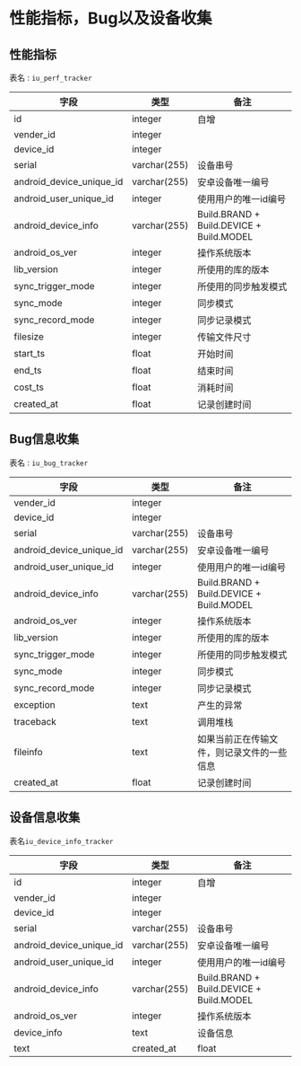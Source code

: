 # 性能指标，Bug以及设备收集

## 性能指标

表名 : `iu_perf_tracker`

字段                       | 类型           | 备注
------------------------ | ------------ | ----------------------------------------
id                       | integer      | 自增
vender_id                | integer      |
device_id                | integer      |
serial                   | varchar(255) | 设备串号
android_device_unique_id | varchar(255) | 安卓设备唯一编号
android_user_unique_id   | integer      | 使用用户的唯一id编号
android_device_info      | varchar(255) | Build.BRAND + Build.DEVICE + Build.MODEL
android_os_ver           | integer      | 操作系统版本
lib_version              | integer      | 所使用的库的版本
sync_trigger_mode        | integer      | 所使用的同步触发模式
sync_mode                | integer      | 同步模式
sync_record_mode         | integer      | 同步记录模式
filesize                 | integer      | 传输文件尺寸
start_ts                 | float        | 开始时间
end_ts                   | float        | 结束时间
cost_ts                  | float        | 消耗时间
created_at               | float        | 记录创建时间

## Bug信息收集

表名 : `iu_bug_tracker`

字段                       | 类型           | 备注
------------------------ | ------------ | ----------------------------------------
vender_id                | integer      |
device_id                | integer      |
serial                   | varchar(255) | 设备串号
android_device_unique_id | varchar(255) | 安卓设备唯一编号
android_user_unique_id   | integer      | 使用用户的唯一id编号
android_device_info      | varchar(255) | Build.BRAND + Build.DEVICE + Build.MODEL
android_os_ver           | integer      | 操作系统版本
lib_version              | integer      | 所使用的库的版本
sync_trigger_mode        | integer      | 所使用的同步触发模式
sync_mode                | integer      | 同步模式
sync_record_mode         | integer      | 同步记录模式
exception                | text         | 产生的异常
traceback                | text         | 调用堆栈
fileinfo                 | text         | 如果当前正在传输文件，则记录文件的一些信息
created_at               | float        | 记录创建时间

## 设备信息收集

表名`iu_device_info_tracker`

字段                       | 类型           | 备注
------------------------ | ------------ | ----------------------------------------
id                       | integer      | 自增
vender_id                | integer      |
device_id                | integer      |
serial                   | varchar(255) | 设备串号
android_device_unique_id | varchar(255) | 安卓设备唯一编号
android_user_unique_id   | integer      | 使用用户的唯一id编号
android_device_info      | varchar(255) | Build.BRAND + Build.DEVICE + Build.MODEL
android_os_ver           | integer      | 操作系统版本
device_info              | text         | 设备信息
text                     | created_at   | float                                    | 记录创建时间
